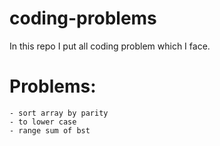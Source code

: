 # coding-problems

In this repo I put all coding problem which I face.

# Problems:
	- sort array by parity
	- to lower case
	- range sum of bst

